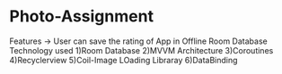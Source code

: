 # Photo-Assignment
Features -> User can save the rating of App in Offline Room Database
Technology used
1)Room Database
2)MVVM Architecture
3)Coroutines
4)Recyclerview
5)Coil-Image LOading Libraray
6)DataBinding
